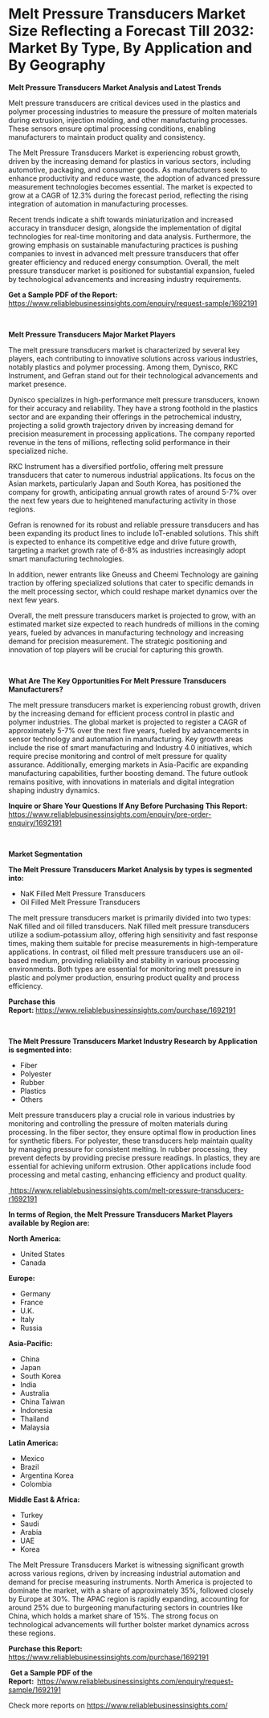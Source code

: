 <p><h1>Melt Pressure Transducers Market Size Reflecting a Forecast Till 2032: Market By Type, By Application and By Geography</h1></p><p><strong>Melt Pressure Transducers Market Analysis and Latest Trends</strong></p>
<p><p>Melt pressure transducers are critical devices used in the plastics and polymer processing industries to measure the pressure of molten materials during extrusion, injection molding, and other manufacturing processes. These sensors ensure optimal processing conditions, enabling manufacturers to maintain product quality and consistency.</p><p>The Melt Pressure Transducers Market is experiencing robust growth, driven by the increasing demand for plastics in various sectors, including automotive, packaging, and consumer goods. As manufacturers seek to enhance productivity and reduce waste, the adoption of advanced pressure measurement technologies becomes essential. The market is expected to grow at a CAGR of 12.3% during the forecast period, reflecting the rising integration of automation in manufacturing processes.</p><p>Recent trends indicate a shift towards miniaturization and increased accuracy in transducer design, alongside the implementation of digital technologies for real-time monitoring and data analysis. Furthermore, the growing emphasis on sustainable manufacturing practices is pushing companies to invest in advanced melt pressure transducers that offer greater efficiency and reduced energy consumption. Overall, the melt pressure transducer market is positioned for substantial expansion, fueled by technological advancements and increasing industry requirements.</p></p>
<p><strong>Get a Sample PDF of the Report:&nbsp;</strong> <a href="https://www.reliablebusinessinsights.com/enquiry/request-sample/1692191?utm_campaign=2716&utm_medium=2&utm_source=Github&utm_content=ia&utm_term=27032025&utm_id=melt-pressure-transducers">https://www.reliablebusinessinsights.com/enquiry/request-sample/1692191</a></p>
<p>&nbsp;</p>
<p><strong>Melt Pressure Transducers Major Market Players</strong></p>
<p><p>The melt pressure transducers market is characterized by several key players, each contributing to innovative solutions across various industries, notably plastics and polymer processing. Among them, Dynisco, RKC Instrument, and Gefran stand out for their technological advancements and market presence.</p><p>Dynisco specializes in high-performance melt pressure transducers, known for their accuracy and reliability. They have a strong foothold in the plastics sector and are expanding their offerings in the petrochemical industry, projecting a solid growth trajectory driven by increasing demand for precision measurement in processing applications. The company reported revenue in the tens of millions, reflecting solid performance in their specialized niche.</p><p>RKC Instrument has a diversified portfolio, offering melt pressure transducers that cater to numerous industrial applications. Its focus on the Asian markets, particularly Japan and South Korea, has positioned the company for growth, anticipating annual growth rates of around 5-7% over the next few years due to heightened manufacturing activity in those regions.</p><p>Gefran is renowned for its robust and reliable pressure transducers and has been expanding its product lines to include IoT-enabled solutions. This shift is expected to enhance its competitive edge and drive future growth, targeting a market growth rate of 6-8% as industries increasingly adopt smart manufacturing technologies.</p><p>In addition, newer entrants like Gneuss and Cheemi Technology are gaining traction by offering specialized solutions that cater to specific demands in the melt processing sector, which could reshape market dynamics over the next few years.</p><p>Overall, the melt pressure transducers market is projected to grow, with an estimated market size expected to reach hundreds of millions in the coming years, fueled by advances in manufacturing technology and increasing demand for precision measurement. The strategic positioning and innovation of top players will be crucial for capturing this growth.</p></p>
<p>&nbsp;</p>
<p><strong>What Are The Key Opportunities For Melt Pressure Transducers Manufacturers?</strong></p>
<p><p>The melt pressure transducers market is experiencing robust growth, driven by the increasing demand for efficient process control in plastic and polymer industries. The global market is projected to register a CAGR of approximately 5-7% over the next five years, fueled by advancements in sensor technology and automation in manufacturing. Key growth areas include the rise of smart manufacturing and Industry 4.0 initiatives, which require precise monitoring and control of melt pressure for quality assurance. Additionally, emerging markets in Asia-Pacific are expanding manufacturing capabilities, further boosting demand. The future outlook remains positive, with innovations in materials and digital integration shaping industry dynamics.</p></p>
<p><strong>Inquire or Share Your Questions If Any Before Purchasing This Report:</strong> <a href="https://www.reliablebusinessinsights.com/enquiry/pre-order-enquiry/1692191?utm_campaign=2716&utm_medium=2&utm_source=Github&utm_content=ia&utm_term=27032025&utm_id=melt-pressure-transducers">https://www.reliablebusinessinsights.com/enquiry/pre-order-enquiry/1692191</a></p>
<p>&nbsp;</p>
<p><strong>Market Segmentation</strong></p>
<p><strong>The Melt Pressure Transducers Market Analysis by types is segmented into:</strong></p>
<p><ul><li>NaK Filled Melt Pressure Transducers</li><li>Oil Filled Melt Pressure Transducers</li></ul></p>
<p><p>The melt pressure transducers market is primarily divided into two types: NaK filled and oil filled transducers. NaK filled melt pressure transducers utilize a sodium-potassium alloy, offering high sensitivity and fast response times, making them suitable for precise measurements in high-temperature applications. In contrast, oil filled melt pressure transducers use an oil-based medium, providing reliability and stability in various processing environments. Both types are essential for monitoring melt pressure in plastic and polymer production, ensuring product quality and process efficiency.</p></p>
<p><strong>Purchase this Report:&nbsp;</strong><a href="https://www.reliablebusinessinsights.com/purchase/1692191?utm_campaign=2716&utm_medium=2&utm_source=Github&utm_content=ia&utm_term=27032025&utm_id=melt-pressure-transducers">https://www.reliablebusinessinsights.com/purchase/1692191</a></p>
<p>&nbsp;</p>
<p><strong>The Melt Pressure Transducers Market Industry Research by Application is segmented into:</strong></p>
<p><ul><li>Fiber</li><li>Polyester</li><li>Rubber</li><li>Plastics</li><li>Others</li></ul></p>
<p><p>Melt pressure transducers play a crucial role in various industries by monitoring and controlling the pressure of molten materials during processing. In the fiber sector, they ensure optimal flow in production lines for synthetic fibers. For polyester, these transducers help maintain quality by managing pressure for consistent melting. In rubber processing, they prevent defects by providing precise pressure readings. In plastics, they are essential for achieving uniform extrusion. Other applications include food processing and metal casting, enhancing efficiency and product quality.</p></p>
<p><a href="https://www.reliablebusinessinsights.com/melt-pressure-transducers-r1692191?utm_campaign=2716&utm_medium=2&utm_source=Github&utm_content=ia&utm_term=27032025&utm_id=melt-pressure-transducers">&nbsp;https://www.reliablebusinessinsights.com/melt-pressure-transducers-r1692191</a></p>
<p><strong>In terms of Region, the Melt Pressure Transducers Market Players available by Region are:</strong></p>
<p>
    <p> <strong> North America: </strong>
        <ul>
            <li>United States</li>
            <li>Canada</li>
        </ul>
        </p> 
    <p> <strong> Europe: </strong>
        <ul>
            <li>Germany</li>
            <li>France</li>
            <li>U.K.</li>
            <li>Italy</li>
            <li>Russia</li>
        </ul>
        </p> 
    <p> <strong> Asia-Pacific: </strong>
        <ul>
            <li>China</li>
            <li>Japan</li>
            <li>South Korea</li>
            <li>India</li>
            <li>Australia</li>
            <li>China Taiwan</li>
            <li>Indonesia</li>
            <li>Thailand</li>
            <li>Malaysia</li>
        </ul>
        </p> 
    <p> <strong> Latin America: </strong>
        <ul>
            <li>Mexico</li>
            <li>Brazil</li>
            <li>Argentina Korea</li>
            <li>Colombia</li>
        </ul>
        </p> 
    <p> <strong> Middle East & Africa: </strong>
        <ul>
            <li>Turkey</li>
            <li>Saudi</li>
            <li>Arabia</li>
            <li>UAE</li>
            <li>Korea</li>
        </ul>
    </p>
    </p>
<p><p>The Melt Pressure Transducers Market is witnessing significant growth across various regions, driven by increasing industrial automation and demand for precise measuring instruments. North America is projected to dominate the market, with a share of approximately 35%, followed closely by Europe at 30%. The APAC region is rapidly expanding, accounting for around 25% due to burgeoning manufacturing sectors in countries like China, which holds a market share of 15%. The strong focus on technological advancements will further bolster market dynamics across these regions.</p></p>
<p><strong>Purchase this Report: </strong><a href="https://www.reliablebusinessinsights.com/purchase/1692191?utm_campaign=2716&utm_medium=2&utm_source=Github&utm_content=ia&utm_term=27032025&utm_id=melt-pressure-transducers">https://www.reliablebusinessinsights.com/purchase/1692191</a></p>
<p>&nbsp;<strong>Get a Sample PDF of the Report:&nbsp;&nbsp;</strong><a href="https://www.reliablebusinessinsights.com/enquiry/request-sample/1692191?utm_campaign=2716&utm_medium=2&utm_source=Github&utm_content=ia&utm_term=27032025&utm_id=melt-pressure-transducers">https://www.reliablebusinessinsights.com/enquiry/request-sample/1692191</a></p>
<p><strong></strong></p>
<p>Check more reports on <a href="https://www.reliablebusinessinsights.com/?utm_campaign=2716&utm_medium=2&utm_source=Github&utm_content=ia&utm_term=27032025&utm_id=melt-pressure-transducers">https://www.reliablebusinessinsights.com/</a></p>